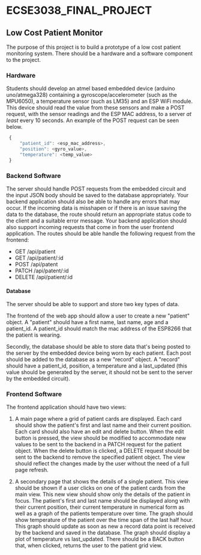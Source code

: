 # ECSE3038_FINAL_PROJECT
## Low Cost Patient Monitor
The purpose of this project is to build a prototype of a low cost patient monitoring system. There should be a hardware and a software component to the project.

### Hardware 
Students should develop an atmel based embedded device (arduino uno/atmega328) containing a gyroscope/accelerometer (such as the MPU6050), a temperature sensor (such as LM35) and an ESP WiFi module. This device should read the value from these sensors and make a POST request, with the sensor readings and the ESP MAC address, to a server *at least* every 10 seconds. An example of the POST request can be seen below.
```javascript
 {
     "patient_id": <esp_mac_address>,
     "position": <gyro_value>,
     "temperature": <temp_value>
 }
````

### Backend Software
The server should handle POST requests from the embedded circuit and the input JSON body should be saved to the database appropriately.  Your backend application should also be able to handle any errors that may occur. If the incoming data is misshapen or if there is an issue saving the data to the database, the route should return an appropriate status code to the client and a suitable error message.
Your backend application should also support incoming requests that come in from the user frontend application. The routes should be able handle the following request from the frontend:
* GET /api/patient
* GET /api/patient/:id
* POST /api/patent
* PATCH /api/patent/:id
* DELETE /api/patient/:id 
#### Database 
The server should be able to support and store two key types of data. 

The frontend of the web app should allow a user to create a new "patient" object. A "patient" should have a first name, last name, age and a patient_id. A patient_id should match the mac address of the ESP8266 that the patient is wearing. 

Secondly, the database should be able to store data that's being posted to the server by the embedded device being worn by each patient. Each post should be added to the database as a new "record" object. A "record" should have a patient_id, position, a temperature and a last_updated (this value should be generated by the server, it should not be sent to the server by the embedded circuit).

### Frontend Software
The frontend application should have two views:

1. A main page where a grid of patient cards are displayed. Each card should show the patient's first and last name and their current position. Each card should also have an edit and delete button. When the edit button is pressed, the view should be modified to accommodate new values to be sent to the backend in a PATCH request for the patient object. When the delete button is clicked, a DELETE request should be sent to the backend to remove the specified patient object. The view should reflect the changes made by the user without the need of a full page refresh.

2. A secondary page that shows the details of a single patient. This view should be shown if a user clicks on one of the patient cards from the main view. This new view should show only the details of the patient in focus. The patient's first and last name should be displayed along with their current position, their current temperature in numerical form as well as a graph of the patients temperature over time. The graph should show temperature of the patient over the time span of the last half hour. This graph should update as soon as new a record data point is received by the backend and saved in the database. The graph should display a plot of temperature vs last_updated. There should be a BACK button that, when clicked, returns the user to the patient grid view.
